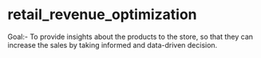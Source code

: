 # retail_revenue_optimization

Goal:- To provide insights about the products to the store, so that they can increase the sales by taking informed and data-driven decision.

